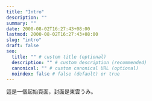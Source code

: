 ```yaml
---
title: "Intro"
description: ""
summary: ""
date: 2000-08-02T16:27:43+08:00
lastmod: 2000-08-02T16:27:43+08:00
slug: "intro"
draft: false
seo:
  title: "" # custom title (optional)
  description: "" # custom description (recommended)
  canonical: "" # custom canonical URL (optional)
  noindex: false # false (default) or true
---
```


這是一個起始頁面，封面是東雲うみ。